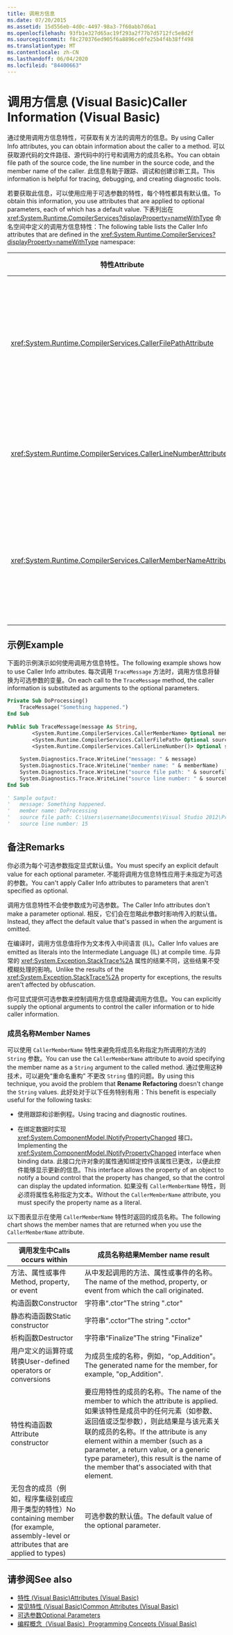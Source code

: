 ```yaml
---
title: 调用方信息
ms.date: 07/20/2015
ms.assetid: 15d556eb-4d0c-4497-98a3-7f60abb7d6a1
ms.openlocfilehash: 93fb1e327d65ac19f293a2f77b7d5712fc5e8d2f
ms.sourcegitcommit: f8c270376ed905f6a8896ce0fe25b4f4b38ff498
ms.translationtype: MT
ms.contentlocale: zh-CN
ms.lasthandoff: 06/04/2020
ms.locfileid: "84400663"
---
```

# <a name="caller-information-visual-basic"></a><span data-ttu-id="a2086-102">调用方信息 (Visual Basic)</span><span class="sxs-lookup"><span data-stu-id="a2086-102">Caller Information (Visual Basic)</span></span>
<span data-ttu-id="a2086-103">通过使用调用方信息特性，可获取有关方法的调用方的信息。</span><span class="sxs-lookup"><span data-stu-id="a2086-103">By using Caller Info attributes, you can obtain information about the caller to a method.</span></span> <span data-ttu-id="a2086-104">可以获取源代码的文件路径、源代码中的行号和调用方的成员名称。</span><span class="sxs-lookup"><span data-stu-id="a2086-104">You can obtain file path of the source code, the line number in the source code, and the member name of the caller.</span></span> <span data-ttu-id="a2086-105">此信息有助于跟踪、调试和创建诊断工具。</span><span class="sxs-lookup"><span data-stu-id="a2086-105">This information is helpful for tracing, debugging, and creating diagnostic tools.</span></span>  
  
 <span data-ttu-id="a2086-106">若要获取此信息，可以使用应用于可选参数的特性，每个特性都具有默认值。</span><span class="sxs-lookup"><span data-stu-id="a2086-106">To obtain this information, you use attributes that are applied to optional parameters, each of which has a default value.</span></span> <span data-ttu-id="a2086-107">下表列出在 <xref:System.Runtime.CompilerServices?displayProperty=nameWithType> 命名空间中定义的调用方信息特性：</span><span class="sxs-lookup"><span data-stu-id="a2086-107">The following table lists the Caller Info attributes that are defined in the <xref:System.Runtime.CompilerServices?displayProperty=nameWithType> namespace:</span></span>  
  
|<span data-ttu-id="a2086-108">特性</span><span class="sxs-lookup"><span data-stu-id="a2086-108">Attribute</span></span>|<span data-ttu-id="a2086-109">说明</span><span class="sxs-lookup"><span data-stu-id="a2086-109">Description</span></span>|<span data-ttu-id="a2086-110">类型</span><span class="sxs-lookup"><span data-stu-id="a2086-110">Type</span></span>|  
|---|---|---|  
|<xref:System.Runtime.CompilerServices.CallerFilePathAttribute>|<span data-ttu-id="a2086-111">包含调用方的源文件的完整路径。</span><span class="sxs-lookup"><span data-stu-id="a2086-111">Full path of the source file that contains the caller.</span></span> <span data-ttu-id="a2086-112">这是编译时的文件路径。</span><span class="sxs-lookup"><span data-stu-id="a2086-112">This is the file path at compile time.</span></span>|`String`|  
|<xref:System.Runtime.CompilerServices.CallerLineNumberAttribute>|<span data-ttu-id="a2086-113">源文件中调用方法的行号。</span><span class="sxs-lookup"><span data-stu-id="a2086-113">Line number in the source file at which the method is called.</span></span>|`Integer`|  
|<xref:System.Runtime.CompilerServices.CallerMemberNameAttribute>|<span data-ttu-id="a2086-114">调用方的方法或属性名称。</span><span class="sxs-lookup"><span data-stu-id="a2086-114">Method or property name of the caller.</span></span> <span data-ttu-id="a2086-115">请参阅本主题后面的[成员名称](#MEMBERNAMES)。</span><span class="sxs-lookup"><span data-stu-id="a2086-115">See [Member Names](#MEMBERNAMES) later in this topic.</span></span>|`String`|  
  
## <a name="example"></a><span data-ttu-id="a2086-116">示例</span><span class="sxs-lookup"><span data-stu-id="a2086-116">Example</span></span>  
 <span data-ttu-id="a2086-117">下面的示例演示如何使用调用方信息特性。</span><span class="sxs-lookup"><span data-stu-id="a2086-117">The following example shows how to use Caller Info attributes.</span></span> <span data-ttu-id="a2086-118">每次调用 `TraceMessage` 方法时，调用方信息将替换为可选参数的变量。</span><span class="sxs-lookup"><span data-stu-id="a2086-118">On each call to the `TraceMessage` method, the caller information is substituted as arguments to the optional parameters.</span></span>  
  
```vb  
Private Sub DoProcessing()  
    TraceMessage("Something happened.")  
End Sub  
  
Public Sub TraceMessage(message As String,  
        <System.Runtime.CompilerServices.CallerMemberName> Optional memberName As String = Nothing,  
        <System.Runtime.CompilerServices.CallerFilePath> Optional sourcefilePath As String = Nothing,  
        <System.Runtime.CompilerServices.CallerLineNumber()> Optional sourceLineNumber As Integer = 0)  
  
    System.Diagnostics.Trace.WriteLine("message: " & message)  
    System.Diagnostics.Trace.WriteLine("member name: " & memberName)  
    System.Diagnostics.Trace.WriteLine("source file path: " & sourcefilePath)  
    System.Diagnostics.Trace.WriteLine("source line number: " & sourceLineNumber)  
End Sub  
  
' Sample output:  
'   message: Something happened.  
'   member name: DoProcessing  
'   source file path: C:\Users\username\Documents\Visual Studio 2012\Projects\CallerInfoVB\CallerInfoVB\Form1.vb  
'   source line number: 15  
```  
  
## <a name="remarks"></a><span data-ttu-id="a2086-119">备注</span><span class="sxs-lookup"><span data-stu-id="a2086-119">Remarks</span></span>  
 <span data-ttu-id="a2086-120">你必须为每个可选参数指定显式默认值。</span><span class="sxs-lookup"><span data-stu-id="a2086-120">You must specify an explicit default value for each optional parameter.</span></span> <span data-ttu-id="a2086-121">不能将调用方信息特性应用于未指定为可选的参数。</span><span class="sxs-lookup"><span data-stu-id="a2086-121">You can't apply Caller Info attributes to parameters that aren't specified as optional.</span></span>  
  
 <span data-ttu-id="a2086-122">调用方信息特性不会使参数成为可选参数。</span><span class="sxs-lookup"><span data-stu-id="a2086-122">The Caller Info attributes don't make a parameter optional.</span></span> <span data-ttu-id="a2086-123">相反，它们会在忽略此参数时影响传入的默认值。</span><span class="sxs-lookup"><span data-stu-id="a2086-123">Instead, they affect the default value that's passed in when the argument is omitted.</span></span>  
  
 <span data-ttu-id="a2086-124">在编译时，调用方信息值将作为文本传入中间语言 (IL)。</span><span class="sxs-lookup"><span data-stu-id="a2086-124">Caller Info values are emitted as literals into the Intermediate Language (IL) at compile time.</span></span> <span data-ttu-id="a2086-125">与异常的 <xref:System.Exception.StackTrace%2A> 属性的结果不同，这些结果不受模糊处理的影响。</span><span class="sxs-lookup"><span data-stu-id="a2086-125">Unlike the results of the <xref:System.Exception.StackTrace%2A> property for exceptions, the results aren't affected by obfuscation.</span></span>  
  
 <span data-ttu-id="a2086-126">你可显式提供可选参数来控制调用方信息或隐藏调用方信息。</span><span class="sxs-lookup"><span data-stu-id="a2086-126">You can explicitly supply the optional arguments to control the caller information or to hide caller information.</span></span>  
  
### <a name="member-names"></a><a name="MEMBERNAMES"></a><span data-ttu-id="a2086-127">成员名称</span><span class="sxs-lookup"><span data-stu-id="a2086-127">Member Names</span></span>  
 <span data-ttu-id="a2086-128">可以使用 `CallerMemberName` 特性来避免将成员名称指定为所调用的方法的 `String` 参数。</span><span class="sxs-lookup"><span data-stu-id="a2086-128">You can use the `CallerMemberName` attribute to avoid specifying the member name as a `String` argument to the called method.</span></span> <span data-ttu-id="a2086-129">通过使用这种技术，可以避免“重命名重构”  不更改 `String` 值的问题。</span><span class="sxs-lookup"><span data-stu-id="a2086-129">By using this technique, you avoid the problem that **Rename Refactoring** doesn't change the `String` values.</span></span> <span data-ttu-id="a2086-130">此好处对于以下任务特别有用：</span><span class="sxs-lookup"><span data-stu-id="a2086-130">This benefit is especially useful for the following tasks:</span></span>  
  
- <span data-ttu-id="a2086-131">使用跟踪和诊断例程。</span><span class="sxs-lookup"><span data-stu-id="a2086-131">Using tracing and diagnostic routines.</span></span>  
  
- <span data-ttu-id="a2086-132">在绑定数据时实现 <xref:System.ComponentModel.INotifyPropertyChanged> 接口。</span><span class="sxs-lookup"><span data-stu-id="a2086-132">Implementing the <xref:System.ComponentModel.INotifyPropertyChanged> interface when binding data.</span></span> <span data-ttu-id="a2086-133">此接口允许对象的属性通知绑定控件该属性已更改，以便此控件能够显示更新的信息。</span><span class="sxs-lookup"><span data-stu-id="a2086-133">This interface allows the property of an object to notify a bound control that the property has changed, so that the control can display the updated information.</span></span> <span data-ttu-id="a2086-134">如果没有 `CallerMemberName` 特性，则必须将属性名称指定为文本。</span><span class="sxs-lookup"><span data-stu-id="a2086-134">Without the `CallerMemberName` attribute, you must specify the property name as a literal.</span></span>  
  
 <span data-ttu-id="a2086-135">以下图表显示在使用 `CallerMemberName` 特性时返回的成员名称。</span><span class="sxs-lookup"><span data-stu-id="a2086-135">The following chart shows the member names that are returned when you use the `CallerMemberName` attribute.</span></span>  
  
|<span data-ttu-id="a2086-136">调用发生中</span><span class="sxs-lookup"><span data-stu-id="a2086-136">Calls occurs within</span></span>|<span data-ttu-id="a2086-137">成员名称结果</span><span class="sxs-lookup"><span data-stu-id="a2086-137">Member name result</span></span>|  
|-------------------------|------------------------|  
|<span data-ttu-id="a2086-138">方法、属性或事件</span><span class="sxs-lookup"><span data-stu-id="a2086-138">Method, property, or event</span></span>|<span data-ttu-id="a2086-139">从中发起调用的方法、属性或事件的名称。</span><span class="sxs-lookup"><span data-stu-id="a2086-139">The name of the method, property, or event from which the call originated.</span></span>|  
|<span data-ttu-id="a2086-140">构造函数</span><span class="sxs-lookup"><span data-stu-id="a2086-140">Constructor</span></span>|<span data-ttu-id="a2086-141">字符串“.ctor”</span><span class="sxs-lookup"><span data-stu-id="a2086-141">The string ".ctor"</span></span>|  
|<span data-ttu-id="a2086-142">静态构造函数</span><span class="sxs-lookup"><span data-stu-id="a2086-142">Static constructor</span></span>|<span data-ttu-id="a2086-143">字符串“.cctor”</span><span class="sxs-lookup"><span data-stu-id="a2086-143">The string ".cctor"</span></span>|  
|<span data-ttu-id="a2086-144">析构函数</span><span class="sxs-lookup"><span data-stu-id="a2086-144">Destructor</span></span>|<span data-ttu-id="a2086-145">字符串“Finalize”</span><span class="sxs-lookup"><span data-stu-id="a2086-145">The string "Finalize"</span></span>|  
|<span data-ttu-id="a2086-146">用户定义的运算符或转换</span><span class="sxs-lookup"><span data-stu-id="a2086-146">User-defined operators or conversions</span></span>|<span data-ttu-id="a2086-147">为成员生成的名称，例如，“op_Addition”。</span><span class="sxs-lookup"><span data-stu-id="a2086-147">The generated name for the member, for example, "op_Addition".</span></span>|  
|<span data-ttu-id="a2086-148">特性构造函数</span><span class="sxs-lookup"><span data-stu-id="a2086-148">Attribute constructor</span></span>|<span data-ttu-id="a2086-149">要应用特性的成员的名称。</span><span class="sxs-lookup"><span data-stu-id="a2086-149">The name of the member to which the attribute is applied.</span></span> <span data-ttu-id="a2086-150">如果该特性是成员中的任何元素（如参数、返回值或泛型参数），则此结果是与该元素关联的成员的名称。</span><span class="sxs-lookup"><span data-stu-id="a2086-150">If the attribute is any element within a member (such as a parameter, a return value, or a generic type parameter), this result is the name of the member that's associated with that element.</span></span>|  
|<span data-ttu-id="a2086-151">无包含的成员（例如，程序集级别或应用于类型的特性）</span><span class="sxs-lookup"><span data-stu-id="a2086-151">No containing member (for example, assembly-level or attributes that are applied to types)</span></span>|<span data-ttu-id="a2086-152">可选参数的默认值。</span><span class="sxs-lookup"><span data-stu-id="a2086-152">The default value of the optional parameter.</span></span>|  
  
## <a name="see-also"></a><span data-ttu-id="a2086-153">请参阅</span><span class="sxs-lookup"><span data-stu-id="a2086-153">See also</span></span>

- [<span data-ttu-id="a2086-154">特性 (Visual Basic)</span><span class="sxs-lookup"><span data-stu-id="a2086-154">Attributes (Visual Basic)</span></span>](../../language-reference/attributes.md)
- [<span data-ttu-id="a2086-155">常见特性 (Visual Basic)</span><span class="sxs-lookup"><span data-stu-id="a2086-155">Common Attributes (Visual Basic)</span></span>](attributes/common-attributes.md)
- [<span data-ttu-id="a2086-156">可选参数</span><span class="sxs-lookup"><span data-stu-id="a2086-156">Optional Parameters</span></span>](../language-features/procedures/optional-parameters.md)
- [<span data-ttu-id="a2086-157">编程概念（Visual Basic）</span><span class="sxs-lookup"><span data-stu-id="a2086-157">Programming Concepts (Visual Basic)</span></span>](index.md)
